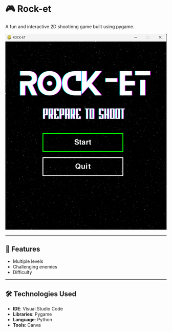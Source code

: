 # 🎮 Rock-et
A fun and interactive 2D shootinng game built using pygame.

![screenshot](spaceArt/home.png) <!-- Replace with your own screenshot path -->

---

## 🚀 Features
- Multiple levels
- Challenging enemies
- Difficulty
  
---

## 🛠️ Technologies Used
- **IDE**: Visual Studio Code
- **Libraries**: Pygame
- **Language**: Python
- **Tools**: Canva
